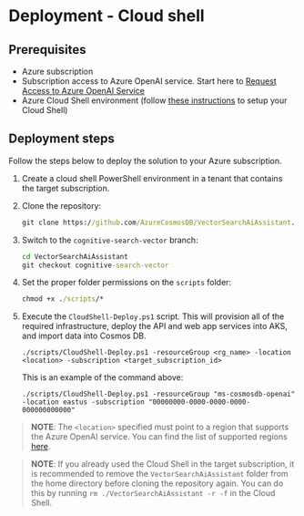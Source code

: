 # Deployment - Cloud shell

## Prerequisites

- Azure subscription
- Subscription access to Azure OpenAI service. Start here to [Request Access to Azure OpenAI Service](https://customervoice.microsoft.com/Pages/ResponsePage.aspx?id=v4j5cvGGr0GRqy180BHbR7en2Ais5pxKtso_Pz4b1_xUOFA5Qk1UWDRBMjg0WFhPMkIzTzhKQ1dWNyQlQCN0PWcu)
- Azure Cloud Shell environment (follow [these instructions](https://learn.microsoft.com/en-us/azure/cloud-shell/quickstart?tabs=azurecli) to setup your Cloud Shell)

## Deployment steps

Follow the steps below to deploy the solution to your Azure subscription.

1. Create a cloud shell PowerShell environment in a tenant that contains the target subscription. 

2. Clone the repository:
   
    ```cmd
    git clone https://github.com/AzureCosmosDB/VectorSearchAiAssistant.git
    ```

3. Switch to the `cognitive-search-vector` branch:

    ```cmd
    cd VectorSearchAiAssistant
    git checkout cognitive-search-vector
    ```

4. Set the proper folder permissions on the `scripts` folder:

    ```cmd
    chmod +x ./scripts/*
    ```

5. Execute the `CloudShell-Deploy.ps1` script. This will provision all of the required infrastructure, deploy the API and web app services into AKS, and import data into Cosmos DB.

    ```pwsh
    ./scripts/CloudShell-Deploy.ps1 -resourceGroup <rg_name> -location <location> -subscription <target_subscription_id>
    ```

    This is an example of the command above: 
    ```pwsh
    ./scripts/CloudShell-Deploy.ps1 -resourceGroup "ms-cosmosdb-openai" -location eastus -subscription "00000000-0000-0000-0000-000000000000"
    ```

>**NOTE**: The `<location>` specified must point to a region that supports the Azure OpenAI service. You can find the list of supported regions [here](https://azure.microsoft.com/en-us/explore/global-infrastructure/products-by-region/?products=cognitive-services).

>**NOTE**: If you already used the Cloud Shell in the target subscription, it is recommended to remove the `VectorSearchAiAssistant` folder from the home directory before cloning the repository again. You can do this by running `rm ./VectorSearchAiAssistant -r -f` in the Cloud Shell.